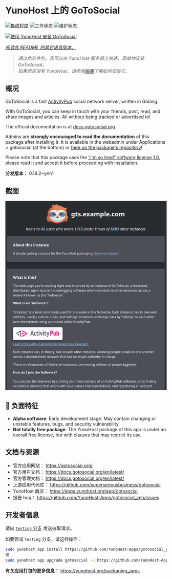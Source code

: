 <!--
注意：此 README 由 <https://github.com/YunoHost/apps/tree/master/tools/readme_generator> 自动生成
请勿手动编辑。
-->

# YunoHost 上的 GoToSocial

[![集成程度](https://apps.yunohost.org/badge/integration/gotosocial)](https://ci-apps.yunohost.org/ci/apps/gotosocial/)
![工作状态](https://apps.yunohost.org/badge/state/gotosocial)
![维护状态](https://apps.yunohost.org/badge/maintained/gotosocial)

[![使用 YunoHost 安装 GoToSocial](https://install-app.yunohost.org/install-with-yunohost.svg)](https://install-app.yunohost.org/?app=gotosocial)

*[阅读此 README 的其它语言版本。](./ALL_README.md)*

> *通过此软件包，您可以在 YunoHost 服务器上快速、简单地安装 GoToSocial。*  
> *如果您还没有 YunoHost，请参阅[指南](https://yunohost.org/install)了解如何安装它。*

## 概况

GoToSocial is a fast [ActivityPub](https://activitypub.rocks/) social network server, written in Golang.

With GoToSocial, you can keep in touch with your friends, post, read, and share images and articles. All without being tracked or advertised to!

The official documentation is at [docs.gotosocial.org](https://docs.gotosocial.org).  

Admins are **strongly encouraged to read the documentation** of this package after installing it. It is available in the webadmin under Applications > gotosocial (at the bottom) or [here on the package's repository](https://github.com/YunoHost-Apps/gotosocial_ynh/blob/master/doc/ADMIN.md)!

Please note that this package uses the ["i'm so tired" software license 1.0](https://github.com/YunoHost-Apps/gotosocial_ynh/blob/master/LICENSE), please read it and accept it before proceeding with installation.


**分发版本：** 0.18.2~ynh1

## 截图

![GoToSocial 的截图](./doc/screenshots/screenshot.png)

## :red_circle: 负面特征

- **Alpha software**: Early development stage. May contain changing or unstable features, bugs, and security vulnerability.
- **Not totally free package**: The YunoHost package of this app is under an overall free license, but with clauses that may restrict its use.

## 文档与资源

- 官方应用网站： <https://gotosocial.org/>
- 官方用户文档： <https://docs.gotosocial.org/en/latest/>
- 官方管理文档： <https://docs.gotosocial.org/en/latest/>
- 上游应用代码库： <https://github.com/superseriousbusiness/gotosocial>
- YunoHost 商店： <https://apps.yunohost.org/app/gotosocial>
- 报告 bug： <https://github.com/YunoHost-Apps/gotosocial_ynh/issues>

## 开发者信息

请向 [`testing` 分支](https://github.com/YunoHost-Apps/gotosocial_ynh/tree/testing) 发送拉取请求。

如要尝试 `testing` 分支，请这样操作：

```bash
sudo yunohost app install https://github.com/YunoHost-Apps/gotosocial_ynh/tree/testing --debug
或
sudo yunohost app upgrade gotosocial -u https://github.com/YunoHost-Apps/gotosocial_ynh/tree/testing --debug
```

**有关应用打包的更多信息：** <https://yunohost.org/packaging_apps>
